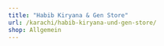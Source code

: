 ```yaml
---
title: "Habib Kiryana & Gen Store"
url: /karachi/habib-kiryana-und-gen-store/
shop: Allgemein
---
```

